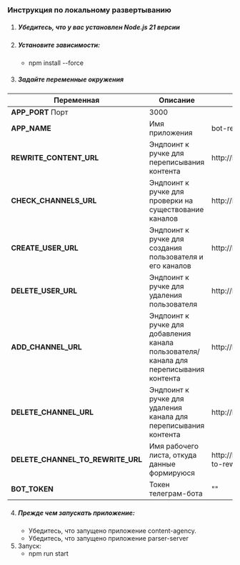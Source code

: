 ### Инструкция по локальному развертыванию
1. ##### Убедитесь, что у вас установлен Node.js 21 версии
2. ##### Установите зависимости:
    - npm install --force
3. ##### Задайте переменные окружения

| Переменная                        | Описание                                                                                      | Значение(по-умолчанию)                                         |
|-----------------------------------|-----------------------------------------------------------------------------------------------|----------------------------------------------------------------|
| **APP_PORT**  Порт                | 3000                                                                                          |
| **APP_NAME**                      | Имя приложения                                                                                | bot-rewriter                                                   |
| **REWRITE_CONTENT_URL**           | Эндпоинт к ручке для переписывания контента                                                   | http://localhost:4000/channels/posts                           |
| **CHECK_CHANNELS_URL**            | Эндпоинт к ручке для проверки на существование каналов                                        | http://localhost:4000/channels/check                           |
| **CREATE_USER_URL**               | Эндпоинт к ручке для создания пользователя и его каналов                                      | http://localhost:8080/api/v1/user/create                       |
| **DELETE_USER_URL**               | Эндпоинт к ручке для удаления пользователя                                                    | http://localhost:8080/api/v1/user/delete                       |
| **ADD_CHANNEL_URL**               | Эндпоинт к ручке для добавления канала пользователя/канала для переписывания контента         | http://localhost:8080/api/v1/channel/add                       |
| **DELETE_CHANNEL_URL**            | Эндпоинт к ручке для удаления канала для переписывания контента                               | http://localhost:8080/api/v1/channel/delete                    |
| **DELETE_CHANNEL_TO_REWRITE_URL** | Имя рабочего листа, откуда данные формируюся                                                  | http://localhost:8080/api/v1/channel/delete/channel-to-rewrite |
| **BOT_TOKEN**                     | Токен телеграм-бота                                                                           | ""                                                             |

4. ##### Прежде чем запускать приложение:
    - Убедитесь, что запущено приложение content-agency.
    - Убедитесь, что запущено приложение parser-server
5. Запуск:
    - npm run start